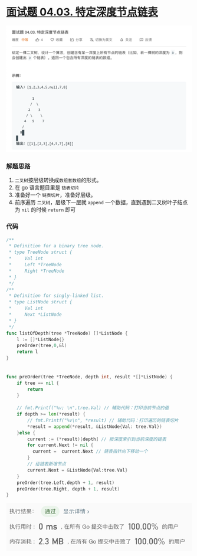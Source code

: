 # [面试题 04.03. 特定深度节点链表](https://leetcode-cn.com/problems/list-of-depth-lcci/)

![image-20200511112910435](面试题04.03.特定深度节点链表/image-20200511112910435.png)

### 解题思路
1. `二叉树`按层级转换成`数组套数组`的形式。
2. 在 go 语言题目里是 `链表切片` 
3. 准备好一个 `链表切片`，准备好层级。
4. 前序遍历 `二叉树`，层级下一层就 `append` 一个数据，直到遇到二叉树叶子结点为 `nil` 的时候 `return` 即可

### 代码

```go
/**
 * Definition for a binary tree node.
 * type TreeNode struct {
 *     Val int
 *     Left *TreeNode
 *     Right *TreeNode
 * }
 */
/**
 * Definition for singly-linked list.
 * type ListNode struct {
 *     Val int
 *     Next *ListNode
 * }
 */
func listOfDepth(tree *TreeNode) []*ListNode {
    l := []*ListNode{}
    preOrder(tree,0,&l)
    return l
}


func preOrder(tree *TreeNode, depth int, result *[]*ListNode) {
    if tree == nil {
        return 
    }

    // fmt.Printf("%v; \n",tree.Val) // 辅助代码：打印当前节点的值
    if depth >= len(*result) {
        // fmt.Printf("%v\n", *result) // 辅助代码：打印遍历的链表切片
        *result = append(*result, &ListNode{Val: tree.Val})
    }else {
        current := (*result)[depth] // 按深度索引到当前深度的链表
        for current.Next != nil {
          current =  current.Next // 链表指针向下移动一个
        }
        // 给链表新增节点
        current.Next = &ListNode{Val:tree.Val}
    }
    preOrder(tree.Left,depth + 1, result)
    preOrder(tree.Right, depth + 1, result)
}
```

![image-20200511193108499](面试题04.03.特定深度节点链表/image-20200511193108499.png)